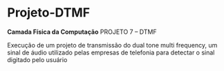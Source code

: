 # Projeto-DTMF

**Camada Física da Computação**
PROJETO 7 – DTMF

Execução de um projeto de transmissão do dual tone multi frequency, um sinal de áudio utilizado pelas
empresas de telefonia para detectar o sinal digitado pelo usuário
